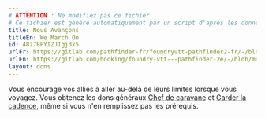```yaml
---
# ATTENTION : Ne modifiez pas ce fichier
# Ce fichier est généré automatiquement par un script d'après les données du module Foundry VTT officiel et de sa traduction
title: Nous Avançons
titleEn: We March On
id: 48z7BPYIZJIgj3x5
urlFr: https://gitlab.com/pathfinder-fr/foundryvtt-pathfinder2-fr/-/blob/master/data/feats/48z7BPYIZJIgj3x5.htm
urlEn: https://gitlab.com/hooking/foundry-vtt---pathfinder-2e/-/blob/master/packs/data/feats.db/we-march-on.json
layout: dons
---
```

Vous encourage vos alliés à aller au-delà de leurs limites lorsque vous voyagez. Vous obtenez les dons généraux [Chef de caravane](chef-de-caravane.html) et [Garder la cadence](donner-la-cadence.html), même si vous n'en remplissez pas les prérequis.
